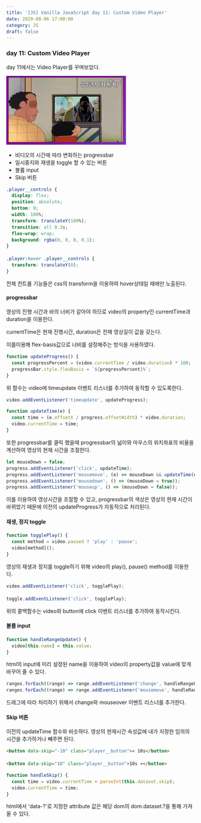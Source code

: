 ```yaml
---
title: '[JS] Vanilla JavaScript day 11: Custom Video Player'
date: 2020-08-06 17:00:00
category: JS
draft: false
---
```


### day 11: Custom Video Player

day 11에서는 Video Player를 꾸며보았다.

![image](./image/day11.gif)

- 비디오의 시간에 따라 변화하는 progressbar
- 일시중지와 재생을 toggle 할 수 있는 버튼
- 볼륨 input
- Skip 버튼



```css
.player__controls {
  display: flex;
  position: absolute;
  bottom: 0;
  width: 100%;
  transform: translateY(100%);
  transition: all 0.3s;
  flex-wrap: wrap;
  background: rgba(0, 0, 0, 0.1);
}

.player:hover .player__controls {
  transform: translateY(0);
}

```

전체 컨트롤 기능들은 css의 transform을 이용하여 hover상태일 때에만 노출된다.

#### progressbar


영상의 진행 시간과 바의 너비가 같아야 하므로 video의 property인 currentTime과 duration을 이용한다.

currentTime은 현재 진행시간, duration은 전체 영상길이 값을 갖는다.

이를이용해 flex-basis값으로 너비를 설정해주는 방식을 사용하였다.

```js
function updateProgress() {
  const progressPercent = (video.currentTime / video.duration) * 100;
  progressBar.style.flexBasis = `${progressPercent}%`;
}
```
위 함수는 video에 timeupdate 이벤트 리스너를 추가하여 동작할 수 있도록한다.

```js
video.addEventListener('timeupdate', updateProgress);
```


```js
function updateTime(e) {
  const time = (e.offsetX / progress.offsetWidth) * video.duration;
  video.currentTime = time;
}
```
또한 progressbar를 클릭 했을때 progressbar의 넓이와 마우스의 위치좌표의 비율을 계산하여 영상의 현재 시간을 조절한다.

```js
let mouseDown = false;
progress.addEventListener('click', updateTime);
progress.addEventListener('mousemove', (e) => mouseDown && updateTime(e));
progress.addEventListener('mousedown', () => (mouseDown = true));
progress.addEventListener('mouseup', () => (mouseDown = false));

```

이를 이용하여 영상시간을 조절할 수 있고, progressbar의 색상은 영상의 현재 시간이 바뀌었기 때문에 이전의 updateProgress가 자동적으로 처리된다.


#### 재생, 정지 toggle

```js
function togglePlay() {
  const method = video.paused ? 'play' : 'pause';
  video[method]();
}

```
영상의 재생과 정지를 toggle하기 위해 
video의 play(), pause() method를 이용한다.

```js
video.addEventListener('click', togglePlay);

toggle.addEventListener('click', togglePlay);
```

위의 콜백함수는 video와 button에 click 이벤트 리스너를 추가하여 동작시킨다.

#### 볼륨 input

```js
function handleRangeUpdate() {
  video[this.name] = this.value;
}
```

html의 input에 미리 설정된 name을 이용하여
video의 property값을 value에 맞게 바꾸어 줄 수 있다.

```js
ranges.forEach((range) => range.addEventListener('change', handleRangeUpdate));
ranges.forEach((range) => range.addEventListener('mousemove', handleRangeUpdate));
```

드래그에 따라 처리하기 위해서 change와 mouseover 이벤트 리스너를 추가한다.


#### Skip 버튼

이전의 updateTime 함수와 비슷하다.
영상의 현재시간 속성값에 내가 지정한 임의의 시간을 추가하거나 빼주면 된다.


```html
<button data-skip="-10" class="player__button">« 10s</button>

<button data-skip="10" class="player__button">10s »</button>

```

```js
function handleSkip() {
  const time = video.currentTime + parseInt(this.dataset.skip);
  video.currentTime = time;
}
```

html에서 'data-?'로 지정한 attribute 값은 해당 dom의 dom.dataset.?을 통해 가져올 수 있다.


